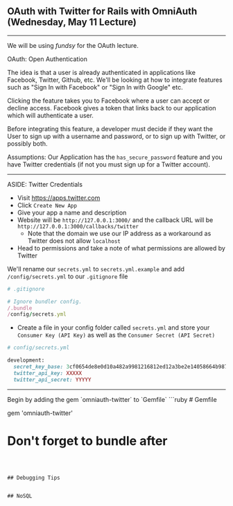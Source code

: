 ## OAuth with Twitter for Rails with OmniAuth (Wednesday, May 11 Lecture)
<hr>

We will be using <em> fundsy </em> for the OAuth lecture.

OAuth: Open Authentication

The idea is that a user is already authenticated in applications like Facebook, Twitter, Github, etc. We'll be looking at how to integrate features such as "Sign In with Facebook" or "Sign In with Google" etc.

Clicking the feature takes you to Facebook where a user can accept or decline access. Facebook gives a token that links back to our application which will authenticate a user.

Before integrating this feature, a developer must decide if they want the User to sign up with a username and password, or to sign up with Twitter, or possibly both.

Assumptions: Our Application has the `has_secure_password` feature and you have Twitter credentials (if not you must sign up for a Twitter account).
<hr>
ASIDE: Twitter Credentials

- Visit https://apps.twitter.com
- Click `Create New App`
- Give your app a name and description
- Website will be `http://127.0.0.1:3000/` and the callback URL will be `http://127.0.0.1:3000/callbacks/twitter`
  - Note that the domain we use our IP address as a workaround as Twitter does not allow `localhost`
- Head to permissions and take a note of what permissions are allowed by Twitter

We'll rename our `secrets.yml` to `secrets.yml.example` and add `/config/secrets.yml` to our `.gitignore` file
```ruby
# .gitignore

# Ignore bundler config.
/.bundle
/config/secrets.yml
```

- Create a file in your config folder called `secrets.yml` and store your `Consumer Key (API Key)` as well as the `Consumer Secret (API Secret)`

```ruby
# config/secrets.yml

development:
  secret_key_base: 3cf0654de8e0d10a482a9981216812ed12a3be2e14058664b987ed84c870f3a...
  twitter_api_key: XXXXX
  twitter_api_secret: YYYYY
```
<hr>
Begin by adding the gem `omniauth-twitter` to `Gemfile`
```ruby
# Gemfile

gem 'omniauth-twitter'

# Don't forget to bundle after
```



## Debugging Tips


## NoSQL
